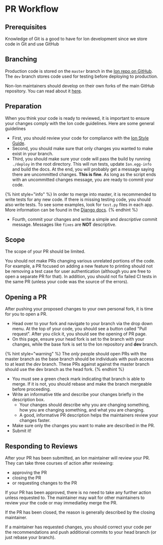 # PR Workflow

## Prerequisites

Knowledge of Git is a good to have for Ion development since we store code in Git and use GitHub

## Branching

Production code is stored on the `master` branch in the [Ion repo on GitHub](https://github.com/tjcsl/ion). The `dev` branch stores code used for testing before deploying to production.

Non-Ion maintainers should develop on their own forks of the main GitHub repository. You can read about it [here](https://help.github.com/articles/fork-a-repo/).

## Preparation

When you think your code is ready to reviewed, it is important to ensure your changes comply with the Ion code guidelines. Here are some general guidelines

* First, you should review your code for compliance with the [Ion Style Guide](style-guide.md).  
* Second, you should make sure that only changes you wanted to make exist in your branch.
* Third, you should make sure your code will pass the build by running `./deploy` in the root directory. This will run tests, update `Ion.egg-info` and build the docs. At the end, you will probably get a message saying there are uncommitted changes. **This is fine**. As long as the script ends with an uncommitted changes message, you are ready to commit your code.

{% hint style="info" %}
In order to merge into master, it is recommended to write tests for any new code. If there is missing testing code, you should also write tests. To see some examples, look for `test.py` files in each app. More information can be found in the [Django docs](https://docs.djangoproject.com/en/dev/topics/testing/overview/).
{% endhint %}

* Fourth, commit your changes and write a simple and _descriptive_ commit message.  Messages like `fixes` are **NOT** descriptive.

## Scope

The scope of your PR should be limited.

You should not make PRs changing various unrelated portions of the code.  For example, a PR focused on adding a new feature to printing should not be removing a test case for user authentication  \(although you are free to open a separate PR for that\).  In addition, you should not fix failed CI tests in the same PR \(unless your code was the source of the errors\).

## Opening a PR

After pushing your proposed changes to your own personal fork, it is time for you to open a PR.

* Head over to your fork and navigate to your branch via the drop down menu.  At the top of your code, you should see a button called "Pull request".  After you click it, you should see the opening of PR page.
* On this page, ensure your head fork is set to the branch with your changes, while the base fork is set to the Ion repository and **dev** branch.

{% hint style="warning" %}
The _only_ people should open PRs with the master branch as the base branch should be individuals with push access to at least the _dev_ branch.  These PRs against against the master branch should use the dev branch as the head fork.
{% endhint %}

* You must see a green check mark indicating that branch is able to merge.  If it is not, you should rebase and make the branch mergeable before proceeding.
* Write an informative title and describe your changes briefly in the description box.
  * Your changes should describe why you are changing something, how you are changing something, and what you are changing.  
  * A good, informative PR description helps the maintainers review your changes faster.
* Make sure only the changes you want to make are described in the PR.
* Submit it!

## Responding to Reviews

After your PR has been submitted, an Ion maintainer will review your PR.  They can take three courses of action after reviewing:

* approving the PR
* closing the PR
* or requesting changes to the PR

If your PR has been approved, there is no need to take any further action unless requested to.  The maintainer may wait for other maintainers to review your the code or may immediatley merge the PR.

If the PR has been closed, the reason is generally described by the closing maintainer.  

If a maintainer has requested changes, you should correct your code per the recommendations and push additional commits to your head branch \(or just rebase your branch\).  





